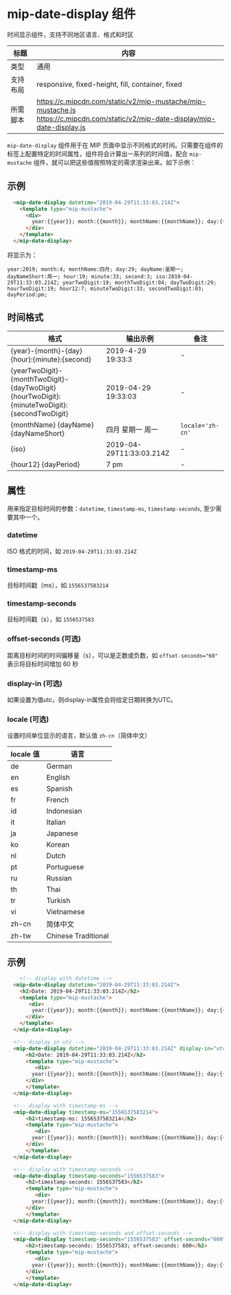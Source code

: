# mip-date-display 组件

时间显示组件，支持不同地区语言、格式和时区

标题|内容
----|----
类型|通用
支持布局|responsive, fixed-height, fill, container, fixed
所需脚本| https://c.mipcdn.com/static/v2/mip-mustache/mip-mustache.js<br>https://c.mipcdn.com/static/v2/mip-date-display/mip-date-display.js

`mip-date-display` 组件用于在 MIP 页面中显示不同格式的时间。只需要在组件的标签上配置特定的时间属性，组件将会计算出一系列的时间值，配合 `mip-mustache` 组件，就可以把这些值按照特定的需求渲染出来。如下示例：

## 示例

```html
  <mip-date-display datetime="2019-04-29T11:33:03.214Z">
    <template type="mip-mustache">
      <div>
        year:{{year}}; month:{{month}}; monthName:{{monthName}}; day:{{day}}; dayName:{{dayName}}; dayNameShort:{{dayNameShort}}; hour:{{hour}}; minute:{{minute}}; second:{{second}}; iso:{{iso}}; yearTwoDigit:{{yearTwoDigit}}; monthTwoDigit:{{monthTwoDigit}}; dayTwoDigit:{{dayTwoDigit}}; hourTwoDigit:{{hourTwoDigit}}; hour12:{{hour12}}; minuteTwoDigit:{{minuteTwoDigit}}; secondTwoDigit:{{secondTwoDigit}}; dayPeriod:{{dayPeriod}};
      </div>
    </template>
  </mip-date-display>
```

将显示为：
```
year:2019; month:4; monthName:四月; day:29; dayName:星期一; dayNameShort:周一; hour:19; minute:33; second:3; iso:2019-04-29T11:33:03.214Z; yearTwoDigit:19; monthTwoDigit:04; dayTwoDigit:29; hourTwoDigit:19; hour12:7; minuteTwoDigit:33; secondTwoDigit:03; dayPeriod:pm;
```
## 时间格式

格式 | 输出示例 | 备注
-- | -- | -
{year}-{month}-{day} {hour}:{minute}:{second} | 2019-4-29 19:33:3 | -
{yearTwoDigit}-{monthTwoDigit}-{dayTwoDigit} {hourTwoDigit}:{minuteTwoDigit}:{secondTwoDigit} | 2019-04-29 19:33:03 | -
{monthName} {dayName} {dayNameShort} | 四月 星期一 周一 | `locale='zh-cn'`
{iso} | 2019-04-29T11:33:03.214Z | -
{hour12} {dayPeriod}| 7 pm | -

## 属性

用来指定目标时间的参数：`datetime`, `timestamp-ms`, `timestamp-seconds`, 至少需要其中一个。

### datetime

ISO 格式的时间，如 `2019-04-29T11:33:03.214Z`

### timestamp-ms

目标时间戳（ms），如 `1556537583214`

### timestamp-seconds

目标时间戳（s），如 `1556537583`

### offset-seconds (可选)

距离目标时间的时间偏移量（s），可以是正数或负数，如 `offset-seconds="60"` 表示将目标时间增加 60 秒

### display-in (可选)

如果设置为值utc，则display-in属性会将给定日期转换为UTC。

### locale (可选)

设置时间单位显示的语言，默认值 `zh-cn`（简体中文）

locale 值 | 语言
-- | --
de | German
en | English
es | Spanish
fr | French
id | Indonesian
it | Italian
ja | Japanese
ko | Korean
nl | Dutch
pt | Portuguese
ru | Russian
th | Thai
tr | Turkish
vi | Vietnamese
zh-cn | 简体中文
zh-tw | Chinese Traditional

## 示例

```html
    <!-- display with datetime -->
  <mip-date-display datetime="2019-04-29T11:33:03.214Z">
    <h2>Date: 2019-04-29T11:33:03.214Z</h2>
    <template type="mip-mustache">
       <div>
        year:{{year}}; month:{{month}}; monthName:{{monthName}}; day:{{day}}; dayName:{{dayName}}; dayNameShort:{{dayNameShort}}; hour:{{hour}}; minute:{{minute}}; second:{{second}}; iso:{{iso}}; yearTwoDigit:{{yearTwoDigit}}; monthTwoDigit:{{monthTwoDigit}}; dayTwoDigit:{{dayTwoDigit}}; hourTwoDigit:{{hourTwoDigit}}; hour12:{{hour12}}; minuteTwoDigit:{{minuteTwoDigit}}; secondTwoDigit:{{secondTwoDigit}}; dayPeriod:{{dayPeriod}};
      </div>
    </template>
  </mip-date-display>

  <!-- display in utc -->
  <mip-date-display datetime="2019-04-29T11:33:03.214Z" display-in="utc">
      <h2>Date: 2019-04-29T11:33:03.214Z</h2>
      <template type="mip-mustache">
         <div>
        year:{{year}}; month:{{month}}; monthName:{{monthName}}; day:{{day}}; dayName:{{dayName}}; dayNameShort:{{dayNameShort}}; hour:{{hour}}; minute:{{minute}}; second:{{second}}; iso:{{iso}}; yearTwoDigit:{{yearTwoDigit}}; monthTwoDigit:{{monthTwoDigit}}; dayTwoDigit:{{dayTwoDigit}}; hourTwoDigit:{{hourTwoDigit}}; hour12:{{hour12}}; minuteTwoDigit:{{minuteTwoDigit}}; secondTwoDigit:{{secondTwoDigit}}; dayPeriod:{{dayPeriod}};
      </div>
      </template>
  </mip-date-display>

  <!-- display with timestamp-ms -->
  <mip-date-display timestamp-ms="1556537583214">
      <h2>timestamp-ms: 1556537583214</h2>
      <template type="mip-mustache">
         <div>
        year:{{year}}; month:{{month}}; monthName:{{monthName}}; day:{{day}}; dayName:{{dayName}}; dayNameShort:{{dayNameShort}}; hour:{{hour}}; minute:{{minute}}; second:{{second}}; iso:{{iso}}; yearTwoDigit:{{yearTwoDigit}}; monthTwoDigit:{{monthTwoDigit}}; dayTwoDigit:{{dayTwoDigit}}; hourTwoDigit:{{hourTwoDigit}}; hour12:{{hour12}}; minuteTwoDigit:{{minuteTwoDigit}}; secondTwoDigit:{{secondTwoDigit}}; dayPeriod:{{dayPeriod}};
      </div>
      </template>
  </mip-date-display>

  <!-- display with timestamp-seconds -->
  <mip-date-display timestamp-seconds="1556537583">
      <h2>timestamp-seconds: 1556537583</h2>
      <template type="mip-mustache">
         <div>
        year:{{year}}; month:{{month}}; monthName:{{monthName}}; day:{{day}}; dayName:{{dayName}}; dayNameShort:{{dayNameShort}}; hour:{{hour}}; minute:{{minute}}; second:{{second}}; iso:{{iso}}; yearTwoDigit:{{yearTwoDigit}}; monthTwoDigit:{{monthTwoDigit}}; dayTwoDigit:{{dayTwoDigit}}; hourTwoDigit:{{hourTwoDigit}}; hour12:{{hour12}}; minuteTwoDigit:{{minuteTwoDigit}}; secondTwoDigit:{{secondTwoDigit}}; dayPeriod:{{dayPeriod}};
      </div>
      </template>
  </mip-date-display>

  <!-- display with timestamp-seconds and offset-seconds -->
  <mip-date-display timestamp-seconds="1556537583" offset-seconds="600">
      <h2>timestamp-seconds: 1556537583; offset-seconds: 600</h2>
      <template type="mip-mustache">
         <div>
        year:{{year}}; month:{{month}}; monthName:{{monthName}}; day:{{day}}; dayName:{{dayName}}; dayNameShort:{{dayNameShort}}; hour:{{hour}}; minute:{{minute}}; second:{{second}}; iso:{{iso}}; yearTwoDigit:{{yearTwoDigit}}; monthTwoDigit:{{monthTwoDigit}}; dayTwoDigit:{{dayTwoDigit}}; hourTwoDigit:{{hourTwoDigit}}; hour12:{{hour12}}; minuteTwoDigit:{{minuteTwoDigit}}; secondTwoDigit:{{secondTwoDigit}}; dayPeriod:{{dayPeriod}};
      </div>
      </template>
  </mip-date-display>
```
